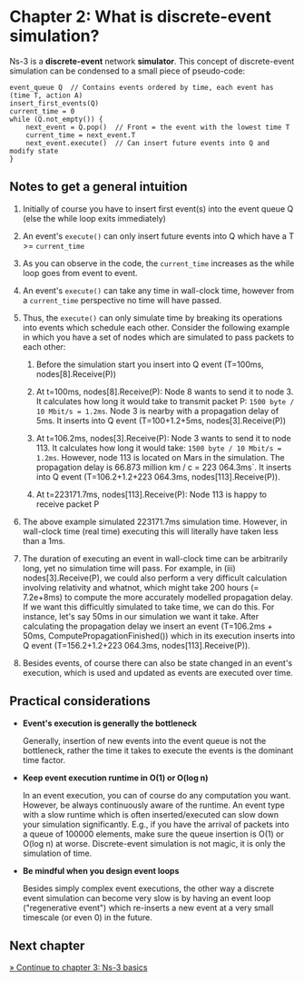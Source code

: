 # Chapter 2: What is discrete-event simulation?

Ns-3 is a **discrete-event** network **simulator**.
This concept of discrete-event simulation can be condensed to a small piece of pseudo-code:

```
event_queue Q  // Contains events ordered by time, each event has (time T, action A)
insert_first_events(Q)
current_time = 0
while (Q.not_empty()) {
    next_event = Q.pop()  // Front = the event with the lowest time T
    current_time = next_event.T
    next_event.execute()  // Can insert future events into Q and modify state
}
```


## Notes to get a general intuition

1. Initially of course you have to insert first event(s) into the event queue Q
   (else the while loop exits immediately)

2. An event's `execute()` can only insert future events into Q
   which have a T >= `current_time`

3. As you can observe in the code, the `current_time` increases as 
   the while loop goes from event to event.

4. An event's `execute()` can take any time in wall-clock time, however 
   from a `current_time` perspective no time will have passed.
  
5. Thus, the `execute()` can only simulate time by breaking its operations into events which
   schedule each other. Consider the following example in which you have a set of nodes
   which are simulated to pass packets to each other:
  
   1. Before the simulation start you insert into Q event (T=100ms, nodes[8].Receive(P))
  
   2. At t=100ms, nodes[8].Receive(P): Node 8 wants to send it to node 3.
      It calculates how long it would take to transmit packet P: `1500 byte / 10 Mbit/s = 1.2ms`.
      Node 3 is nearby with a propagation delay of 5ms.
      It inserts into Q event (T=100+1.2+5ms, nodes[3].Receive(P))
     
   3. At t=106.2ms, nodes[3].Receive(P): Node 3 wants to send it to node 113.
      It calculates how long it would take: `1500 byte / 10 Mbit/s = 1.2ms`.
      However, node 113 is located on Mars in the simulation. The propagation delay is 
       66.873 million km / c = 223 064.3ms`. It inserts into Q event
      (T=106.2+1.2+223 064.3ms, nodes[113].Receive(P)).
     
   4. At t=223171.7ms, nodes[113].Receive(P): Node 113 is happy to receive packet P
  
6. The above example simulated 223171.7ms simulation time. However, in wall-clock time (real time)
   executing this will literally have taken less than a 1ms.
  
7. The duration of executing an event in wall-clock time can be arbitrarily long,
   yet no simulation time will pass. For example, in (iii) nodes[3].Receive(P), we could also
   perform a very difficult calculation involving relativity and whatnot, which might
   take 200 hours (= 7.2e+8ms) to compute the more accurately modelled propagation delay.
   If we want this difficultly simulated to take time, we can do this.
   For instance, let's say 50ms in our simulation we want it take.
   After calculating the propagation delay we insert an event (T=106.2ms + 50ms,
   ComputePropagationFinished()) which in its execution inserts into Q event 
   (T=156.2+1.2+223 064.3ms, nodes[113].Receive(P)).

8. Besides events, of course there can also be state changed in an event's execution,
   which is used and updated as events are executed over time.


## Practical considerations

* **Event's execution is generally the bottleneck**

  Generally, insertion of new events into the event queue is not the bottleneck, rather
  the time it takes to execute the events is the dominant time factor.
  
* **Keep event execution runtime in O(1) or O(log n)**

  In an event execution, you can of course do any computation you want. However, be always
  continuously aware of the runtime. An event type with a slow runtime which is often
  inserted/executed can slow down your simulation significantly. E.g., if you have the
  arrival of packets into a queue of 100000 elements, make sure the queue insertion is
  O(1) or O(log n) at worse. Discrete-event simulation is not magic, it is only the
  simulation of time.
  
* **Be mindful when you design event loops**

  Besides simply complex event executions, the other way a discrete event simulation can become
  very slow is by having an event loop ("regenerative event") which re-inserts a new event at a 
  very small timescale (or even 0) in the future.


## Next chapter

[&#187; Continue to chapter 3: Ns-3 basics](3_ns3_basics.md)
